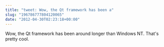```yaml
---
title: "tweet: Wow, the Qt framework has been a"
slug: "196786777804120065"
date: "2012-04-30T02:23:18+00:00"
---
```

Wow, the Qt framework has been around longer than Windows NT.  That's pretty cool.